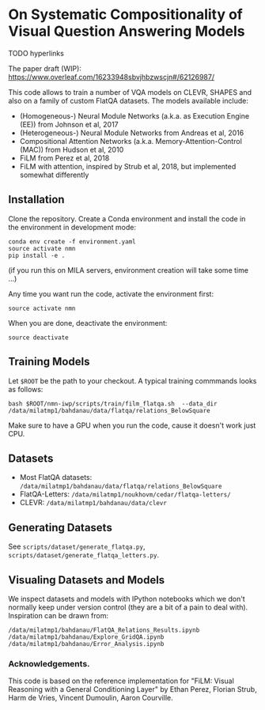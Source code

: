 # On Systematic Compositionality of Visual Question Answering Models

TODO hyperlinks

The paper draft (WIP): https://www.overleaf.com/16233948sbvjhbzwscjn#/62126987/

This code allows to train a number of VQA models on CLEVR, SHAPES and also on a family of custom FlatQA datasets.
The models available include:

- (Homogeneous-) Neural Module Networks (a.k.a. as Execution Engine (EE)) from Johnson et al, 2017
- (Heterogeneous-) Neural Module Networks from Andreas et al, 2016
- Compositional Attention Networks (a.k.a. Memory-Attention-Control (MAC)) from Hudson et al, 2010
- FiLM from Perez et al, 2018
- FiLM with attention, inspired by Strub et al, 2018, but implemented somewhat differently

## Installation

Clone the repository. Create a Conda environment and install the code in the environment in development mode:

```
conda env create -f environment.yaml
source activate nmn
pip install -e . 
```

(if you run this on MILA servers, environment creation will take some time ...)

Any time you want run the code, activate the environment first:

```
source activate nmn
```

When you are done, deactivate the environment:

```
source deactivate
```

## Training Models

Let `$ROOT` be the path to your checkout. A typical training commmands looks as follows:

```
bash $ROOT/nmn-iwp/scripts/train/film_flatqa.sh  --data_dir /data/milatmp1/bahdanau/data/flatqa/relations_BelowSquare
```

Make sure to have a GPU when you run the code, cause it doesn't work just CPU.

##  Datasets

- Most FlatQA datasets: `/data/milatmp1/bahdanau/data/flatqa/relations_BelowSquare`
- FlatQA-Letters: `/data/milatmp1/noukhovm/cedar/flatqa-letters/`
- CLEVR: `/data/milatmp1/bahdanau/data/clevr`

## Generating Datasets

See `scripts/dataset/generate_flatqa.py`, `scripts/dataset/generate_flatqa_letters.py`.

## Visualing Datasets and Models

We inspect datasets and models with IPython notebooks which we don't normally keep under version control
(they are a bit of a pain to deal with). Inspiration can be drawn from:

```
/data/milatmp1/bahdanau/FlatQA_Relations_Results.ipynb
/data/milatmp1/bahdanau/Explore_GridQA.ipynb
/data/milatmp1/bahdanau/Error_Analysis.ipynb
```

### Acknowledgements.

This code is based on the reference implementation for "FiLM: Visual Reasoning with a General Conditioning Layer" by Ethan Perez, Florian Strub, Harm de Vries, Vincent Dumoulin, Aaron Courville.
